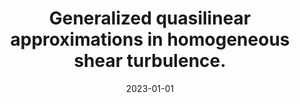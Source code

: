 ---
title: "Generalized quasilinear approximations in homogeneous shear turbulence."
collection: publications
permalink: /publication/2023-luo
date: 2023-01-01
venue: 'Phys. Rev. Fluids'
link: 'https://doi.org/10.1103/PhysRevFluids.8.064604'
citation: "Luo, Z., Hernández, C. G. and Hwang, Y. 2023. &quot;Generalized quasilinear approximations in homogeneous shear turbulence.&quot; 
<i>Phys. Rev. Fluids</i> 8, 064604. doi:10.1103/PhysRevFluids.8.064604"
---